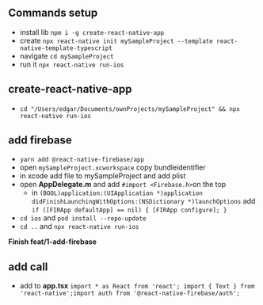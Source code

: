 ## Commands setup

- install lib `npm i -g create-react-native-app`
- create `npx react-native init mySampleProject --template react-native-template-typescript`
- navigate `cd mySampleProject`
- run it `npx react-native run-ios`

## create-react-native-app

- `cd "/Users/edgar/Documents/ownProjects/mySampleProject" && npx react-native run-ios`

## add firebase

- `yarn add @react-native-firebase/app`
- open `mySampleProject.xcworkspace` copy bundleidentifier
- in xcode add file to mySampleProject and add plist
- open **AppDelegate.m** and add `#import <Firebase.h>`on the top
  - in `(BOOL)application:(UIApplication *)application didFinishLaunchingWithOptions:(NSDictionary *)launchOptions` add `if ([FIRApp defaultApp] == nil) { [FIRApp configure]; }`
- `cd ios` and `pod install --repo-update`
- `cd ..` and `npx react-native run-ios`

**Finish feat/1-add-firebase**

## add call

- add to **app.tsx** `import * as React from 'react'; import { Text } from 'react-native';import auth from '@react-native-firebase/auth'; `
